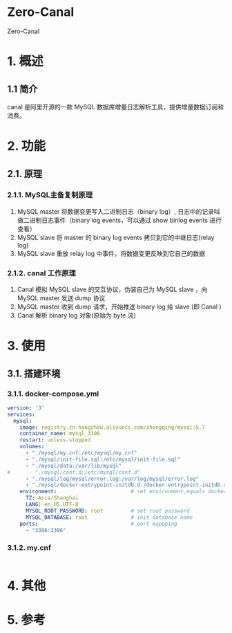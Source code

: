 # Zero-Canal
Zero-Canal

# 1. 概述
## 1.1 简介
canal 是阿里开源的一款 MySQL 数据库增量日志解析工具，提供增量数据订阅和消费。

# 2. 功能
## 2.1. 原理
### 2.1.1. MySQL主备复制原理
1. MySQL master 将数据变更写入二进制日志（binary log）, 日志中的记录叫做二进制日志事件（binary log events，可以通过 show binlog events 进行查看）
2. MySQL slave 将 master 的 binary log events 拷贝到它的中继日志(relay log)
3. MySQL slave 重放 relay log 中事件，将数据变更反映到它自己的数据

### 2.1.2. canal 工作原理
1. Canal 模拟 MySQL slave 的交互协议，伪装自己为 MySQL slave ，向 MySQL master 发送 dump 协议
2. MySQL master 收到 dump 请求，开始推送 binary log 给 slave (即 Canal )
3. Canal 解析 binary log 对象(原始为 byte 流)

# 3. 使用
## 3.1. 搭建环境
### 3.1.1. docker-compose.yml
```yaml
version: '3'
services:
  mysql:
    image: registry.cn-hangzhou.aliyuncs.com/zhengqing/mysql:5.7
    container_name: mysql_3306
    restart: unless-stopped
    volumes:
      - "./mysql/my.cnf:/etc/mysql/my.cnf"
      - "./mysql/init-file.sql:/etc/mysql/init-file.sql"
      - "./mysql/data:/var/lib/mysql"
#      - "./mysql/conf.d:/etc/mysql/conf.d"
      - "./mysql/log/mysql/error.log:/var/log/mysql/error.log"
      - "./mysql/docker-entrypoint-initdb.d:/docker-entrypoint-initdb.d" # init sql script directory -- tips: it can be excute  when `/var/lib/mysql` is empty
    environment:                        # set environment,equals docker run -e
      TZ: Asia/Shanghai
      LANG: en_US.UTF-8
      MYSQL_ROOT_PASSWORD: root         # set root password
      MYSQL_DATABASE: root              # init database name
    ports:                              # port mappping
      - "3306:3306"
```
### 3.1.2. my.cnf
```ini

```
# 4. 其他

# 5. 参考